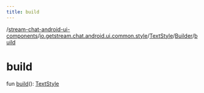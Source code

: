 ```yaml
---
title: build
---
```

/[stream-chat-android-ui-components](../../../index.md)/[io.getstream.chat.android.ui.common.style](../../index.md)/[TextStyle](../index.md)/[Builder](index.md)/[build](build.md)  
  
  
  
# build  
fun [build](build.md)(): [TextStyle](../index.md)
